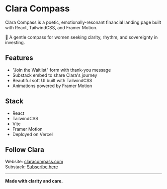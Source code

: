 # Clara Compass

Clara Compass is a poetic, emotionally-resonant financial landing page built with React, TailwindCSS, and Framer Motion.

🌸 A gentle compass for women seeking clarity, rhythm, and sovereignty in investing.

## Features

- "Join the Waitlist" form with thank-you message
- Substack embed to share Clara's journey
- Beautiful soft UI built with TailwindCSS
- Animations powered by Framer Motion

## Stack

- React
- TailwindCSS
- Vite
- Framer Motion
- Deployed on Vercel

## Follow Clara

Website: [claracompass.com](https://claracompass.com)  
Substack: [Subscribe here](https://claracompass.substack.com)

---

**Made with clarity and care.**
